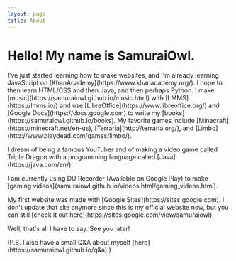 ```yaml
---
layout: page
title: About
---
```


<h1>Hello! My name is SamuraiOwl.</h1>

<p> I've just started learning how to make websites, and I'm already learning JavaScript on [KhanAcademy](https://www.khanacademy.org/). I hope to then learn HTML/CSS and then Java, and then perhaps Python. I make [music](https://samuraiowl.github.io/music.html) with [LMMS](https://lmms.io/) and use [LibreOffice](https://www.libreoffice.org/) and [Google Docs](https://docs.google.com) to write my [books](https://samuraiowl.github.io/books). My favorite games include [Minecraft](https://minecraft.net/en-us), [Terraria](http://terraria.org/), and [Limbo](http://www.playdead.com/games/limbo/).</p>
<p> I dream of being a famous YouTuber and of making a video game called Triple Dragon with a programming language called [Java](https://java.com/en/).</p>
<p> I am currently using DU Recorder (Available on Google Play) to make [gaming videos](samuraiowl.github.io/videos.html/gaming_videos.html).</p>
<p> My first website was made with [Google Sites](https://sites.google.com). I don't update that site anymore since this is my official website now,  but you can still [check it out here](https://sites.google.com/view/samuraiowl).</p>
<p> Well, that's all I have to say. See you later!</p>
<p>(P.S. I also have a small Q&A  about myself [here](https://samuraiowl.github.io/q&a).)</p>
